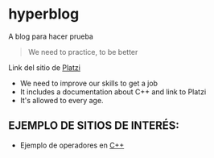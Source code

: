 # hyperblog
A blog para hacer prueba
>We need to practice, to be better

Link del sitio de [Platzi](https://platzi.com/home)

* We need to improve our skills to get a job
* It includes a documentation about C++ and link to Platzi
* It's allowed to every age.
## EJEMPLO DE SITIOS DE INTERÉS:
* Ejemplo de operadores en [C++](http://profesores.fi-b.unam.mx/carlos/lcpi/p09/OPERADORES%20EN%20%20C++.pdf)

